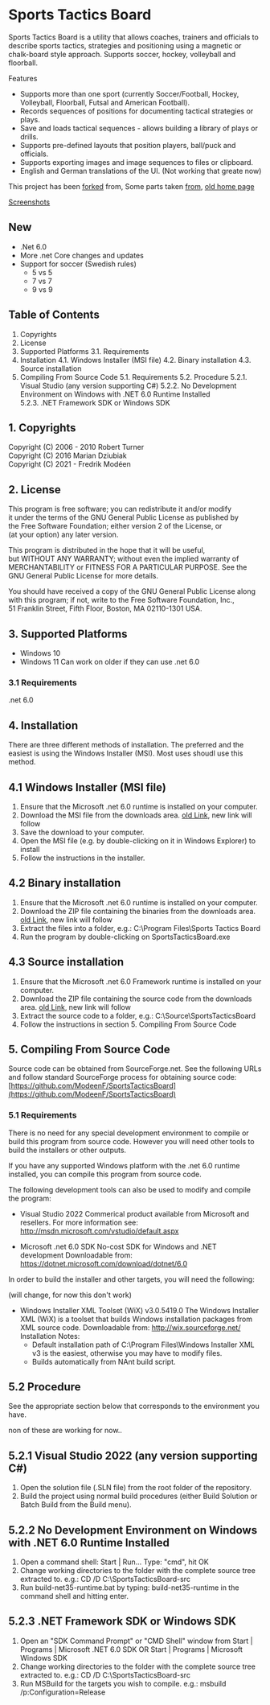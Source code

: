 # Sports Tactics Board
Sports Tactics Board is a utility that allows coaches, trainers and officials to describe sports tactics, strategies and positioning using a magnetic or chalk-board style approach. Supports soccer, hockey, volleyball and floorball.

Features
- Supports more than one sport (currently Soccer/Football, Hockey, Volleyball, Floorball, Futsal and American Football).
- Records sequences of positions for documenting tactical strategies or plays.
- Save and loads tactical sequences - allows building a library of plays or drills.
- Supports pre-defined layouts that position players, ball/puck and officials.
- Supports exporting images and image sequences to files or clipboard.
- English and German translations of the UI. (Not working that greate now)

This project has been [forked](https://sourceforge.net/projects/sportstacticsbd/) from, Some parts taken [from](https://github.com/manio143/SportsTacticsBoard), [old home page](http://sportstacticsbd.sourceforge.net/)

[Screenshots](https://github.com/ModeenF/SportsTacticsBoard/blob/main/Screenshots.md)

## New
- .Net 6.0
- More .net Core changes and updates
- Support for soccer (Swedish rules)
  - 5 vs 5
  - 7 vs 7
  - 9 vs 9

## Table of Contents
1. Copyrights
2. License
3. Supported Platforms
   3.1. Requirements
4. Installation
   4.1. Windows Installer (MSI file)
   4.2. Binary installation
   4.3. Source installation
5. Compiling From Source Code
   5.1. Requirements
   5.2. Procedure
   5.2.1. Visual Studio (any version supporting C#)
   5.2.2. No Development Environment on Windows with .NET 6.0 Runtime Installed   
   5.2.3. .NET Framework SDK or Windows SDK

## 1. Copyrights
Copyright (C) 2006 - 2010 Robert Turner</br>
Copyright (C) 2016 Marian Dziubiak</br>
Copyright (C) 2021 - Fredrik Modéen</br>

## 2. License
This program is free software; you can redistribute it and/or modify</br>
it under the terms of the GNU General Public License as published by</br>
the Free Software Foundation; either version 2 of the License, or</br>
(at your option) any later version.</br>

This program is distributed in the hope that it will be useful,</br>
but WITHOUT ANY WARRANTY; without even the implied warranty of</br>
MERCHANTABILITY or FITNESS FOR A PARTICULAR PURPOSE. See the</br>
GNU General Public License for more details.</br>

You should have received a copy of the GNU General Public License along</br>
with this program; if not, write to the Free Software Foundation, Inc.,</br>
51 Franklin Street, Fifth Floor, Boston, MA 02110-1301 USA.</br>

## 3. Supported Platforms
- Windows 10
- Windows 11
Can work on older if they can use .net 6.0

### 3.1 Requirements
.net 6.0

## 4. Installation
There are three different methods of installation. The preferred and the easiest is
using the Windows Installer (MSI). Most uses shoudl use this method.

## 4.1 Windows Installer (MSI file)
1. Ensure that the Microsoft .net 6.0 runtime is installed on your computer.
2. Download the MSI file from the downloads area.
   [old Link](http://sportstacticsbd.sourceforge.net/downloads.php), new link will follow
3. Save the download to your computer.
4. Open the MSI file (e.g. by double-clicking on it in Windows Explorer) to install
5. Follow the instructions in the installer.

## 4.2 Binary installation
1. Ensure that the Microsoft .net 6.0 runtime is installed on your computer.
2. Download the ZIP file containing the binaries from the downloads area.
   [old Link](http://sportstacticsbd.sourceforge.net/downloads.php), new link will follow
3. Extract the files into a folder, e.g.: C:\Program Files\Sports Tactics Board
4. Run the program by double-clicking on SportsTacticsBoard.exe

## 4.3 Source installation
1. Ensure that the Microsoft .net 6.0 Framework runtime is installed on your computer.
2. Download the ZIP file containing the source code from the downloads area.
   [old Link](http://sportstacticsbd.sourceforge.net/downloads.php), new link will follow
3. Extract the source code to a folder, e.g.: C:\Source\SportsTacticsBoard
4. Follow the instructions in section 5. Compiling From Source Code

## 5. Compiling From Source Code
Source code can be obtained from SourceForge.net. See the following URLs and
follow standard SourceForge process for obtaining source code:
[https://github.com/ModeenF/SportsTacticsBoard](https://github.com/ModeenF/SportsTacticsBoard)

### 5.1 Requirements
There is no need for any special development environment to compile or
build this program from source code. However you will need other tools
to build the installers or other outputs.

If you have any supported Windows platform with the .net 6.0 runtime
installed, you can compile this program from source code.

The following development tools can also be used to modify and compile
the program:
- Visual Studio 2022
  Commerical product available from Microsoft and resellers.
  For more information see:
  http://msdn.microsoft.com/vstudio/default.aspx

- Microsoft .net 6.0 SDK
  No-cost SDK for Windows and .NET development
  Downloadable from:
  https://dotnet.microsoft.com/download/dotnet/6.0

In order to build the installer and other targets, you will need the following:

(will change, for now this don't work)
- Windows Installer XML Toolset (WiX) v3.0.5419.0
  The Windows Installer XML (WiX) is a toolset that builds Windows installation
  packages from XML source code.
  Downloadable from:
  http://wix.sourceforge.net/
  Installation Notes:
  - Default installation path of C:\Program Files\Windows Installer XML v3
    is the easiest, otherwise you may have to modify files.
  - Builds automatically from NAnt build script.

## 5.2 Procedure
See the appropriate section below that corresponds to the environment you have.

non of these are working for now..
## 5.2.1 Visual Studio 2022 (any version supporting C#)
1. Open the solution file (.SLN file) from the root folder of the
   repository.
2. Build the project using normal build procedures (either Build
   Solution or Batch Build from the Build menu).

## 5.2.2 No Development Environment on Windows with .NET 6.0 Runtime Installed
1. Open a command shell:
   Start | Run...
   Type: "cmd", hit OK
2. Change working directories to the folder with the complete
   source tree extracted to.
   e.g.: CD /D C:\SportsTacticsBoard-src
3. Run build-net35-runtime.bat by typing:
   build-net35-runtime
   in the command shell and hitting enter.

## 5.2.3 .NET Framework SDK or Windows SDK
1. Open an "SDK Command Prompt" or "CMD Shell" window from
   Start | Programs | Microsoft .NET 6.0 SDK
   OR
   Start | Programs | Microsoft Windows SDK
2. Change working directories to the folder with the complete
   source tree extracted to.
   e.g.: CD /D C:\SportsTacticsBoard-src
3. Run MSBuild for the targets you wish to compile.
   e.g.: msbuild /p:Configuration=Release
